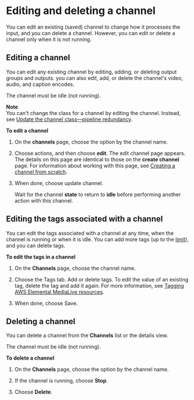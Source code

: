 # Editing and deleting a channel<a name="editing-deleting-channel"></a>

You can edit an existing \(saved\) channel to change how it processes the input, and you can delete a channel\. However, you can edit or delete a channel only when it is not running\.

## Editing a channel<a name="editing-a-channel"></a>

You can edit any existing channel by editing, adding, or deleting output groups and outputs\. you can also edit, add, or delete the channel's video, audio, and caption encodes\.

The channel must be idle \(not running\)\.

**Note**  
You can't change the class for a channel by editing the channel\. Instead, see [Update the channel class—pipeline redundancy](edit-channel-class.md)\.

**To edit a channel**

1. On the **channels** page, choose the option by the channel name\.

1. Choose actions, and then choose **edit**\. The edit channel page appears\. The details on this page are identical to those on the **create channel** page\. For information about working with this page, see [Creating a channel from scratch](creating-channel-scratch.md)\.

1. When done, choose update channel\. 

   Wait for the channel **state** to return to **idle** before performing another action with this channel\. 

## Editing the tags associated with a channel<a name="edit-channel-tags"></a>

You can edit the tags associated with a channel at any time, when the channel is running or when it is idle\. You can add more tags \(up to the [limit](tagging.md#tagging-restrictions)\), and you can delete tags\.

**To edit the tags in a channel**

1. On the **Channels** page, choose the channel name\.

1. Choose the Tags tab\. Add or delete tags\. To edit the value of an existing tag, delete the tag and add it again\. For more information, see [Tagging AWS Elemental MediaLive resources](tagging.md)\. 

1. When done, choose Save\. 

## Deleting a channel<a name="deleting-a-channel"></a>

You can delete a channel from the **Channels** list or the details view\. 

The channel must be idle \(not running\)\.

**To delete a channel**

1. On the **Channels** page, choose the option by the channel name\.

1. If the channel is running, choose **Stop**\. 

1. Choose **Delete**\.
